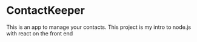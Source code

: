 # ContactKeeper
 This is an app to manage your contacts. This project is my intro to node.js with react on the front end
